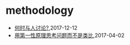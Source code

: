 # methodology
* [何时与人讨论?](/2017/2017-12-12-discuss-with-others),2017-12-12
* [用第一性原理思考问题而不是类比](/2017/2017-04-02-first-principle),2017-04-02
